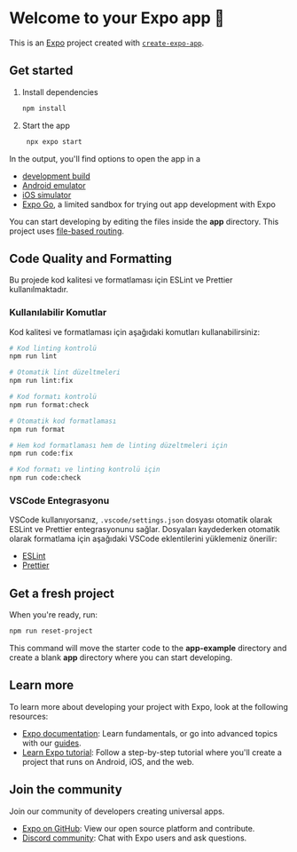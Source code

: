 # Welcome to your Expo app 👋

This is an [Expo](https://expo.dev) project created with [`create-expo-app`](https://www.npmjs.com/package/create-expo-app).

## Get started

1. Install dependencies

   ```bash
   npm install
   ```

2. Start the app

   ```bash
    npx expo start
   ```

In the output, you'll find options to open the app in a

- [development build](https://docs.expo.dev/develop/development-builds/introduction/)
- [Android emulator](https://docs.expo.dev/workflow/android-studio-emulator/)
- [iOS simulator](https://docs.expo.dev/workflow/ios-simulator/)
- [Expo Go](https://expo.dev/go), a limited sandbox for trying out app development with Expo

You can start developing by editing the files inside the **app** directory. This project uses [file-based routing](https://docs.expo.dev/router/introduction).

## Code Quality and Formatting

Bu projede kod kalitesi ve formatlaması için ESLint ve Prettier kullanılmaktadır.

### Kullanılabilir Komutlar

Kod kalitesi ve formatlaması için aşağıdaki komutları kullanabilirsiniz:

```bash
# Kod linting kontrolü
npm run lint

# Otomatik lint düzeltmeleri
npm run lint:fix

# Kod formatı kontrolü
npm run format:check

# Otomatik kod formatlaması
npm run format

# Hem kod formatlaması hem de linting düzeltmeleri için
npm run code:fix

# Kod formatı ve linting kontrolü için
npm run code:check
```

### VSCode Entegrasyonu

VSCode kullanıyorsanız, `.vscode/settings.json` dosyası otomatik olarak ESLint ve Prettier entegrasyonunu sağlar. Dosyaları kaydederken otomatik olarak formatlama için aşağıdaki VSCode eklentilerini yüklemeniz önerilir:

- [ESLint](https://marketplace.visualstudio.com/items?itemName=dbaeumer.vscode-eslint)
- [Prettier](https://marketplace.visualstudio.com/items?itemName=esbenp.prettier-vscode)

## Get a fresh project

When you're ready, run:

```bash
npm run reset-project
```

This command will move the starter code to the **app-example** directory and create a blank **app** directory where you can start developing.

## Learn more

To learn more about developing your project with Expo, look at the following resources:

- [Expo documentation](https://docs.expo.dev/): Learn fundamentals, or go into advanced topics with our [guides](https://docs.expo.dev/guides).
- [Learn Expo tutorial](https://docs.expo.dev/tutorial/introduction/): Follow a step-by-step tutorial where you'll create a project that runs on Android, iOS, and the web.

## Join the community

Join our community of developers creating universal apps.

- [Expo on GitHub](https://github.com/expo/expo): View our open source platform and contribute.
- [Discord community](https://chat.expo.dev): Chat with Expo users and ask questions.
